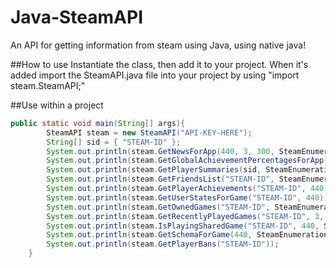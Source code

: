 # Java-SteamAPI
An API for getting information from steam using Java, using native java!

##How to use
Instantiate the class, then add it to your project. When it's added import the SteamAPI.java file into your project by using "import steam.SteamAPI;"

##Use within a project
```java
public static void main(String[] args){
		SteamAPI steam = new SteamAPI("API-KEY-HERE");
		String[] sid = { "STEAM-ID" };
		System.out.println(steam.GetNewsForApp(440, 3, 300, SteamEnumerations.JSON));
		System.out.println(steam.GetGlobalAchievementPercentagesForApp(17740, 1, "global.map.emp_isle", SteamEnumerations.JSON));
		System.out.println(steam.GetPlayerSummaries(sid, SteamEnumerations.JSON));
		System.out.println(steam.GetFriendsList("STEAM-ID", SteamEnumerations.ALL, SteamEnumerations.JSON));
		System.out.println(steam.GetPlayerAchievements("STEAM-ID", 440));
		System.out.println(steam.GetUserStatesForGame("STEAM-ID", 440));
		System.out.println(steam.GetOwnedGames("STEAM-ID", SteamEnumerations.JSON));
		System.out.println(steam.GetRecentlyPlayedGames("STEAM-ID", 3, SteamEnumerations.JSON));
		System.out.println(steam.IsPlayingSharedGame("STEAM-ID", 440, SteamEnumerations.JSON));
		System.out.println(steam.GetSchemaForGame(440, SteamEnumerations.JSON));
		System.out.println(steam.GetPlayerBans("STEAM-ID"));
	}
```
